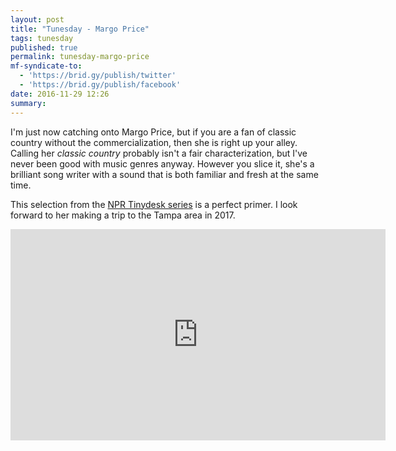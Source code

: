 ```yaml
---
layout: post
title: "Tunesday - Margo Price"
tags: tunesday
published: true
permalink: tunesday-margo-price
mf-syndicate-to:
  - 'https://brid.gy/publish/twitter'
  - 'https://brid.gy/publish/facebook'
date: 2016-11-29 12:26
summary:
---
```


I'm just now catching onto Margo Price, but if you are a fan of classic country without the commercialization, then she is right up your alley. Calling her *classic country* probably isn't a fair characterization, but I've never been good with music genres anyway. However you slice it, she's a brilliant song writer with a sound that is both familiar and fresh at the same time.

This selection from the [NPR Tinydesk series](https://www.npr.org/2016/11/22/503055186/margo-price-tiny-desk-concert?utm_medium=RSS&utm_campaign=music) is a perfect primer. I look forward to her making a trip to the Tampa area in 2017.
<div class="video-container u-video">
<iframe width="600" height="338" src="http://www.npr.org/templates/event/embeddedVideo.php?storyId=503055186&mediaId=503057042" frameborder="0" scrolling="no"></iframe>
</div>
